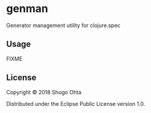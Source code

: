 # genman

Generator management utility for clojure.spec

## Usage

FIXME

## License

Copyright © 2018 Shogo Ohta

Distributed under the Eclipse Public License version 1.0.
